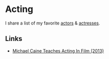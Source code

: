 # Acting

I share a list of my favorite [actors](https://www.imdb.com/list/ls099077697/) & [actresses](https://www.imdb.com/list/ls098138063/).

## Links

- [Michael Caine Teaches Acting In Film (2013)](https://www.youtube.com/watch?v=bZPLVDwEr7Y)
